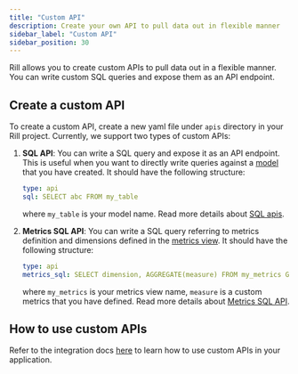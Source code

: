 ```yaml
---
title: "Custom API"
description: Create your own API to pull data out in flexible manner 
sidebar_label: "Custom API"
sidebar_position: 30
---
```


Rill allows you to create custom APIs to pull data out in a flexible manner. You can write custom SQL queries and expose them as an API endpoint.

## Create a custom API

To create a custom API, create a new yaml file under `apis` directory in your Rill project. Currently, 
we support two types of custom APIs:

1. **SQL API**: You can write a SQL query and expose it as an API endpoint. This is useful when you want to directly 
    write queries against a [model](/build/models/models.md) that you have created. It should have the following structure:
    
    ```yaml
    type: api
    sql: SELECT abc FROM my_table
    ```
    where `my_table` is your model name. Read more details about [SQL apis](./sql-api.md).

2. **Metrics SQL API**: You can write a SQL query referring to metrics definition and dimensions defined in the [metrics view](/build/dashboards/dashboards.md). 
It should have the following structure:
    
    ```yaml
    type: api
    metrics_sql: SELECT dimension, AGGREGATE(measure) FROM my_metrics GROUP BY dimension
    ```
    where `my_metrics` is your metrics view name, `measure` is a custom metrics that you have defined. 
    Read more details about [Metrics SQL API](./metrics-sql-api.md).

## How to use custom APIs
Refer to the integration docs [here](/integrate/custom-api.md) to learn how to use custom APIs in your application.